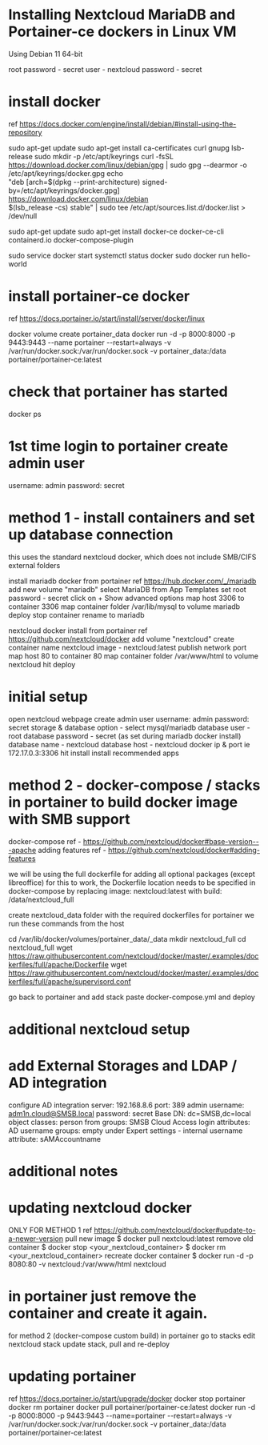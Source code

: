 # Installing Nextcloud MariaDB and Portainer-ce dockers in Linux VM

Using Debian 11 64-bit

root password - secret
user - nextcloud
password - secret

# install docker
ref https://docs.docker.com/engine/install/debian/#install-using-the-repository

sudo apt-get update
sudo apt-get install ca-certificates curl gnupg lsb-release
sudo mkdir -p /etc/apt/keyrings
curl -fsSL https://download.docker.com/linux/debian/gpg | sudo gpg --dearmor -o /etc/apt/keyrings/docker.gpg
echo \
"deb [arch=$(dpkg --print-architecture) signed-by=/etc/apt/keyrings/docker.gpg] https://download.docker.com/linux/debian \
$(lsb_release -cs) stable" | sudo tee /etc/apt/sources.list.d/docker.list > /dev/null


sudo apt-get update
sudo apt-get install docker-ce docker-ce-cli containerd.io docker-compose-plugin

sudo service docker start
systemctl status docker
sudo docker run hello-world

# install portainer-ce docker 
ref https://docs.portainer.io/start/install/server/docker/linux

docker volume create portainer_data
docker run -d -p 8000:8000 -p 9443:9443 --name portainer --restart=always -v /var/run/docker.sock:/var/run/docker.sock -v portainer_data:/data portainer/portainer-ce:latest

# check that portainer has started
docker ps

# 1st time login to portainer create admin user
username: admin
password: secret

# method 1 - install containers and set up database connection
this uses the standard nextcloud docker, which does not include SMB/CIFS external folders

install mariadb docker from portainer
ref https://hub.docker.com/_/mariadb
add new volume "mariadb"
select MariaDB from App Templates
set root password - secret
click on + Show advanced options
map host 3306 to container 3306
map container folder /var/lib/mysql to volume mariadb
deploy
stop container
rename to mariadb

nextcloud docker install from portainer
ref https://github.com/nextcloud/docker
add volume "nextcloud"
create container
name nextcloud
image - nextcloud:latest
publish network port
map host 80 to container 80
map container folder /var/www/html to volume nextcloud
hit deploy

# initial setup
open nextcloud webpage
create admin user
username: admin
password: secret
storage & database option - select mysql/mariadb
database user - root
database password - secret (as set during mariadb docker install)
database name - nextcloud
database host - nextcloud docker ip & port ie 172.17.0.3:3306
hit install
install recommended apps

# method 2 - docker-compose / stacks in portainer to build docker image with SMB support
docker-compose ref - https://github.com/nextcloud/docker#base-version---apache
adding features ref - https://github.com/nextcloud/docker#adding-features

we will be using the full dockerfile for adding all optional packages (except libreoffice)
for this to work, the Dockerfile location needs to be specified in docker-compose
by replacing image: nextcloud:latest with build: /data/nextcloud_full

create nextcloud_data folder with the required dockerfiles for portainer
we run these commands from the host

cd /var/lib/docker/volumes/portainer_data/_data
mkdir nextcloud_full
cd nextcloud_full
wget https://raw.githubusercontent.com/nextcloud/docker/master/.examples/dockerfiles/full/apache/Dockerfile
wget https://raw.githubusercontent.com/nextcloud/docker/master/.examples/dockerfiles/full/apache/supervisord.conf

go back to portainer and add stack
paste docker-compose.yml and deploy

# additional nextcloud setup

# add External Storages and LDAP / AD integration
configure AD integration
server: 192.168.8.6
port: 389
admin username: adm1n.cloud@SMSB.local
password: secret
Base DN: dc=SMSB,dc=local
object classes: person
from groups: SMSB Cloud Access
login attributes: AD username
groups: empty
under Expert settings - internal username attribute: sAMAccountname


# additional notes

# updating nextcloud docker

ONLY FOR METHOD 1
ref https://github.com/nextcloud/docker#update-to-a-newer-version
pull new image
$ docker pull nextcloud:latest
remove old container
$ docker stop <your_nextcloud_container>
$ docker rm <your_nextcloud_container>
recreate docker container
$ docker run -d -p 8080:80 -v nextcloud:/var/www/html nextcloud
# in portainer just remove the container and create it again.

for method 2 (docker-compose custom build)
in portainer go to stacks
edit nextcloud stack
update stack, pull and re-deploy

# updating portainer
ref https://docs.portainer.io/start/upgrade/docker
docker stop portainer
docker rm portainer
docker pull portainer/portainer-ce:latest
docker run -d -p 8000:8000 -p 9443:9443 --name=portainer --restart=always -v /var/run/docker.sock:/var/run/docker.sock -v portainer_data:/data portainer/portainer-ce:latest
